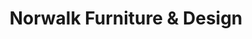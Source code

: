 ---
title: "Norwalk Furniture & Design"
url: /oklahoma-city/norwalk-furniture-and-design/
shop: furniture
---
